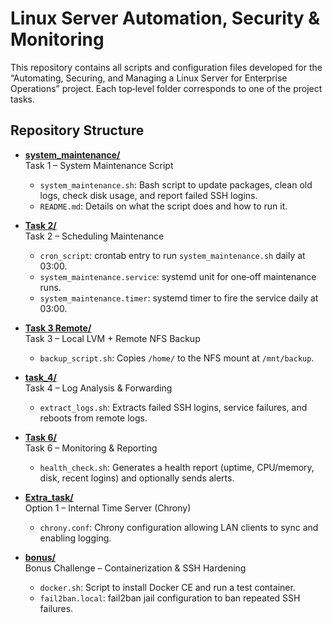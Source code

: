 
# Linux Server Automation, Security & Monitoring

This repository contains all scripts and configuration files developed for the “Automating, Securing, and Managing a Linux Server for Enterprise Operations” project. Each top‑level folder corresponds to one of the project tasks.

## Repository Structure

- **[system_maintenance/](https://github.com/Emman408/linux-project/tree/main/system_maintenance)**  
  Task 1 – System Maintenance Script  
  - `system_maintenance.sh`: Bash script to update packages, clean old logs, check disk usage, and report failed SSH logins.  
  - `README.md`: Details on what the script does and how to run it.

- **[Task 2/](https://github.com/Emman408/linux-project/tree/main/Task%202)**  
  Task 2 – Scheduling Maintenance  
  - `cron_script`: crontab entry to run `system_maintenance.sh` daily at 03:00.  
  - `system_maintenance.service`: systemd unit for one‑off maintenance runs.  
  - `system_maintenance.timer`: systemd timer to fire the service daily at 03:00.

- **[Task 3 Remote/](https://github.com/Emman408/linux-project/tree/main/Task%203%20Remote)**  
  Task 3 – Local LVM + Remote NFS Backup  
  - `backup_script.sh`: Copies `/home/` to the NFS mount at `/mnt/backup`.

- **[task_4/](https://github.com/Emman408/linux-project/tree/main/task_4)**  
  Task 4 – Log Analysis & Forwarding  
  - `extract_logs.sh`: Extracts failed SSH logins, service failures, and reboots from remote logs.

- **[Task 6/](https://github.com/Emman408/linux-project/tree/main/Task%206)**  
  Task 6 – Monitoring & Reporting  
  - `health_check.sh`: Generates a health report (uptime, CPU/memory, disk, recent logins) and optionally sends alerts.

- **[Extra_task/](https://github.com/Emman408/linux-project/tree/main/Extra_task)**  
  Option 1 – Internal Time Server (Chrony)  
  - `chrony.conf`: Chrony configuration allowing LAN clients to sync and enabling logging.

- **[bonus/](https://github.com/Emman408/linux-project/tree/main/bonus)**  
  Bonus Challenge – Containerization & SSH Hardening  
  - `docker.sh`: Script to install Docker CE and run a test container.  
  - `fail2ban.local`: fail2ban jail configuration to ban repeated SSH failures.
